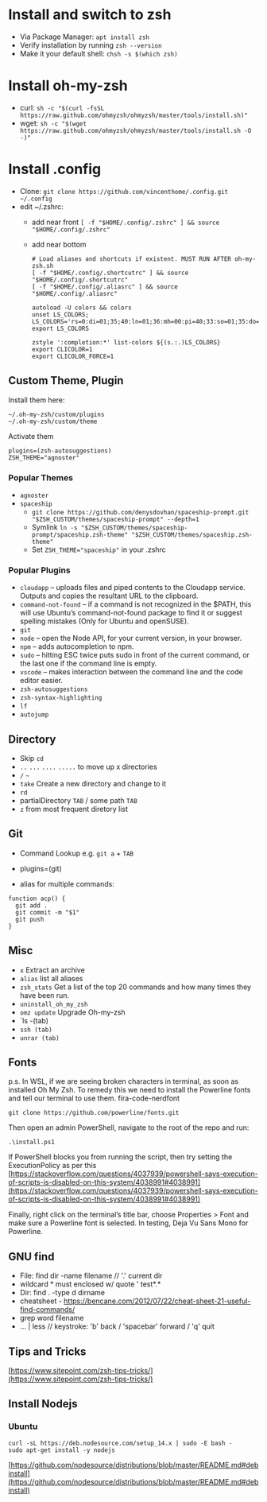 # Install and switch to zsh

- Via Package Manager: `apt install zsh`
- Verify installation by running `zsh --version`
- Make it your default shell: `chsh -s $(which zsh)`

# Install oh-my-zsh

- curl: `sh -c "$(curl -fsSL https://raw.github.com/ohmyzsh/ohmyzsh/master/tools/install.sh)"`
- wget: `sh -c "$(wget https://raw.github.com/ohmyzsh/ohmyzsh/master/tools/install.sh -O -)"`

# Install .config

- Clone: `git clone https://github.com/vincenthome/.config.git ~/.config`
- edit ~/.zshrc: 
  - add near front `[ -f "$HOME/.config/.zshrc" ] && source "$HOME/.config/.zshrc"` 
  - add near bottom 
  
    ```
    # Load aliases and shortcuts if existent. MUST RUN AFTER oh-my-zsh.sh
    [ -f "$HOME/.config/.shortcutrc" ] && source "$HOME/.config/.shortcutrc"
    [ -f "$HOME/.config/.aliasrc" ] && source "$HOME/.config/.aliasrc"

    autoload -U colors && colors
    unset LS_COLORS;
    LS_COLORS='rs=0:di=01;35;40:ln=01;36:mh=00:pi=40;33:so=01;35:do=01;35:bd=40;33;01:cd=40;33;01:or=40;31;01:mi=00:su=37;41:sg=30;43:ca=30;41:tw=30;42:ow=34;42:st=37;44:ex=01;32:*.tar=01;31:*.tgz=01;31:*.arc=01;31:*.arj=01;31:*.taz=01;31:*.lha=01;31:*.lz4=01;31:*.lzh=01;31:*.lzma=01;31:*.tlz=01;31:*.txz=01;31:*.tzo=01;31:*.t7z=01;31:*.zip=01;31:*.z=01;31:*.Z=01;31:*.dz=01;31:*.gz=01;31:*.lrz=01;31:*.lz=01;31:*.lzo=01;31:*.xz=01;31:*.zst=01;31:*.tzst=01;31:*.bz2=01;31:*.bz=01;31:*.tbz=01;31:*.tbz2=01;31:*.tz=01;31:*.deb=01;31:*.rpm=01;31:*.jar=01;31:*.war=01;31:*.ear=01;31:*.sar=01;31:*.rar=01;31:*.alz=01;31:*.ace=01;31:*.zoo=01;31:*.cpio=01;31:*.7z=01;31:*.rz=01;31:*.cab=01;31:*.wim=01;31:*.swm=01;31:*.dwm=01;31:*.esd=01;31:*.jpg=01;35:*.jpeg=01;35:*.mjpg=01;35:*.mjpeg=01;35:*.gif=01;35:*.bmp=01;35:*.pbm=01;35:*.pgm=01;35:*.ppm=01;35:*.tga=01;35:*.xbm=01;35:*.xpm=01;35:*.tif=01;35:*.tiff=01;35:*.png=01;35:*.svg=01;35:*.svgz=01;35:*.mng=01;35:*.pcx=01;35:*.mov=01;35:*.mpg=01;35:*.mpeg=01;35:*.m2v=01;35:*.mkv=01;35:*.webm=01;35:*.ogm=01;35:*.mp4=01;35:*.m4v=01;35:*.mp4v=01;35:*.vob=01;35:*.qt=01;35:*.nuv=01;35:*.wmv=01;35:*.asf=01;35:*.rm=01;35:*.rmvb=01;35:*.flc=01;35:*.avi=01;35:*.fli=01;35:*.flv=01;35:*.gl=01;35:*.dl=01;35:*.xcf=01;35:*.xwd=01;35:*.yuv=01;35:*.cgm=01;35:*.emf=01;35:*.ogv=01;35:*.ogx=01;35:*.aac=00;36:*.au=00;36:*.flac=00;36:*.m4a=00;36:*.mid=00;36:*.midi=00;36:*.mka=00;36:*.mp3=00;36:*.mpc=00;36:*.ogg=00;36:*.ra=00;36:*.wav=00;36:*.oga=00;36:*.opus=00;36:*.spx=00;36:*.xspf=00;36:';
    export LS_COLORS

    zstyle ':completion:*' list-colors ${(s.:.)LS_COLORS}
    export CLICOLOR=1
    export CLICOLOR_FORCE=1
    ```
  




## Custom Theme, Plugin

Install them here:

```
~/.oh-my-zsh/custom/plugins
~/.oh-my-zsh/custom/theme
```

Activate them

```
plugins=(zsh-autosuggestions)
ZSH_THEME="agnoster"
```  

### Popular Themes

- `agnoster`
- `spaceship`
  - `git clone https://github.com/denysdovhan/spaceship-prompt.git "$ZSH_CUSTOM/themes/spaceship-prompt" --depth=1`
  - Symlink `ln -s "$ZSH_CUSTOM/themes/spaceship-prompt/spaceship.zsh-theme" "$ZSH_CUSTOM/themes/spaceship.zsh-theme"`
  - Set `ZSH_THEME="spaceship"` in your .zshrc

### Popular Plugins

- `cloudapp` – uploads files and piped contents to the Cloudapp service. Outputs and copies the resultant URL to the clipboard.
- `command-not-found` – if a command is not recognized in the $PATH, this will use Ubuntu’s command-not-found package to find it or suggest spelling mistakes (Only for Ubuntu and openSUSE).
- `git`
- `node` – open the Node API, for your current version, in your browser.
- `npm` – adds autocompletion to npm.
- `sudo` – hitting ESC twice puts sudo in front of the current command, or the last one if the command line is empty.
- `vscode` – makes interaction between the command line and the code editor easier.
- `zsh-autosuggestions`
- `zsh-syntax-highlighting`
- `lf`
- `autojump`

## Directory

- Skip `cd`
- `..` `...` `....` `.....` to move up x directories
- `/` `~`
- `take` Create a new directory and change to it
- `rd`
- partialDirectory `TAB` / some path `TAB`
- `z` from most frequent diretory list


## Git

- Command Lookup e.g. `git a` + `TAB`

- plugins=(git)

- alias for multiple commands:
```
function acp() {
  git add .
  git commit -m "$1"
  git push
}
```

## Misc

- `x` Extract an archive
- `alias` list all aliases
- `zsh_stats` Get a list of the top 20 commands and how many times they have been run.
- `uninstall_oh_my_zsh`
- `omz update` Upgrade Oh-my-zsh
- `ls -(tab)
- `ssh (tab)`
- `unrar (tab)`

## Fonts
p.s. In WSL, if we are seeing broken characters in terminal, as soon as installed Oh My Zsh. To remedy this we need to install the Powerline fonts and tell our terminal to use them. fira-code-nerdfont

```
git clone https://github.com/powerline/fonts.git
```

Then open an admin PowerShell, navigate to the root of the repo and run:

```
.\install.ps1
```

If PowerShell blocks you from running the script, then try setting the ExecutionPolicy as per this [https://stackoverflow.com/questions/4037939/powershell-says-execution-of-scripts-is-disabled-on-this-system/4038991#4038991](https://stackoverflow.com/questions/4037939/powershell-says-execution-of-scripts-is-disabled-on-this-system/4038991#4038991)

Finally, right click on the terminal’s title bar, choose Properties > Font and make sure a Powerline font is selected. In testing, Deja Vu Sans Mono for Powerline.

## GNU find

- File:  find dir -name filename // '.' current dir 
- wildcard * must enclosed w/ quote ' test*.* 
- Dir: find . -type d dirname
- cheatsheet - https://bencane.com/2012/07/22/cheat-sheet-21-useful-find-commands/ 
- grep word filename
 - … | less  // keystroke: 'b' back / 'spacebar' forward / 'q' quit


## Tips and Tricks

[https://www.sitepoint.com/zsh-tips-tricks/](https://www.sitepoint.com/zsh-tips-tricks/)

## Install Nodejs

### Ubuntu

```
curl -sL https://deb.nodesource.com/setup_14.x | sudo -E bash -
sudo apt-get install -y nodejs
```

[https://github.com/nodesource/distributions/blob/master/README.md#debinstall](https://github.com/nodesource/distributions/blob/master/README.md#debinstall)
